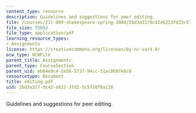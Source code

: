 ```yaml
---
content_type: resource
description: Guidelines and suggestions for peer editing.
file: /courses/21l-009-shakespeare-spring-2004/2bd3a317dc42e6223fd25c5728f8a110_editing.pdf
file_size: 75852
file_type: application/pdf
learning_resource_types:
- Assignments
license: https://creativecommons.org/licenses/by-nc-sa/4.0/
ocw_type: OCWFile
parent_title: Assignments
parent_type: CourseSection
parent_uid: eb04e9c4-2e58-5737-94cc-51ac8607e8c8
resourcetype: Document
title: editing.pdf
uid: 2bd3a317-dc42-e622-3fd2-5c5728f8a110
---
```

Guidelines and suggestions for peer editing.